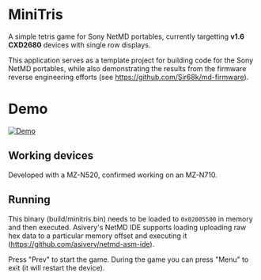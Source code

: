 # MiniTris

A simple tetris game for Sony NetMD portables, currently targetting **v1.6 CXD2680** devices with single row displays. 

This application serves as a template project for building code for the Sony NetMD portables, while also demonstrating the results from the firmware reverse engineering efforts (see https://github.com/Sir68k/md-firmware).

# Demo

[![Demo](https://img.youtube.com/vi/IWdc0CjOyqo/0.jpg)](https://www.youtube.com/watch?v=IWdc0CjOyqo)
## Working devices

Developed with a MZ-N520, confirmed working on an MZ-N710.

## Running

This binary (build/minitris.bin) needs to be loaded to `0x02005500` in memory and then executed. Asivery's NetMD IDE supports loading uploading raw hex data to a particular memory offset and executing it (https://github.com/asivery/netmd-asm-ide).

Press "Prev" to start the game. During the game you can press "Menu" to exit (it will restart the device).
